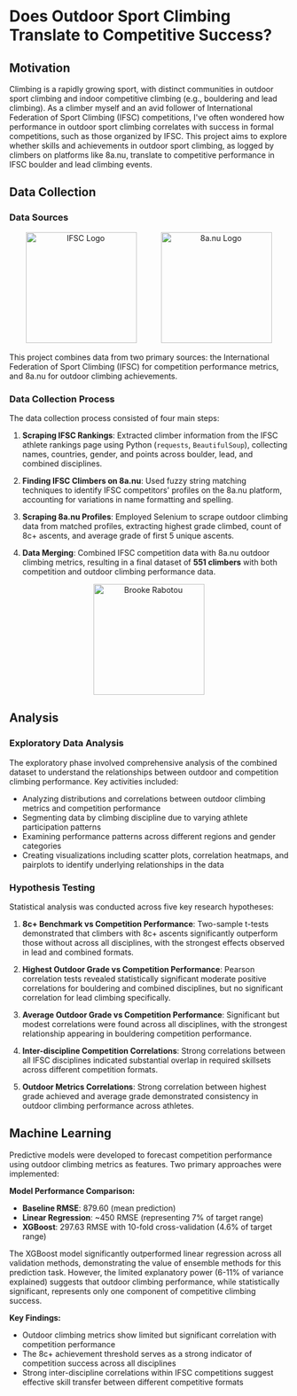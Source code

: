 # Does Outdoor Sport Climbing Translate to Competitive Success?

## Motivation

Climbing is a rapidly growing sport, with distinct communities in outdoor sport climbing and indoor competitive climbing (e.g., bouldering and lead climbing). As a climber myself and an avid follower of International Federation of Sport Climbing (IFSC) competitions, I've often wondered how performance in outdoor sport climbing correlates with success in formal competitions, such as those organized by IFSC. This project aims to explore whether skills and achievements in outdoor sport climbing, as logged by climbers on platforms like 8a.nu, translate to competitive performance in IFSC boulder and lead climbing events.

## Data Collection

### Data Sources

<div align="center">
    <img src="https://upload.wikimedia.org/wikipedia/en/d/d9/International_Federation_of_Sport_Climbing_Logo.svg" alt="IFSC Logo" width="200" style="margin: 0 20px;">
    <img src="https://encrypted-tbn0.gstatic.com/images?q=tbn:ANd9GcQzMcmVlfxZqlNu8Ul--qUAFPRxg6sKW93xww&s" alt="8a.nu Logo" width="200" style="margin: 0 20px;">
</div>

This project combines data from two primary sources: the International Federation of Sport Climbing (IFSC) for competition performance metrics, and 8a.nu for outdoor climbing achievements.

### Data Collection Process

The data collection process consisted of four main steps:

1. **Scraping IFSC Rankings**: Extracted climber information from the IFSC athlete rankings page using Python (`requests`, `BeautifulSoup`), collecting names, countries, gender, and points across boulder, lead, and combined disciplines.

2. **Finding IFSC Climbers on 8a.nu**: Used fuzzy string matching techniques to identify IFSC competitors' profiles on the 8a.nu platform, accounting for variations in name formatting and spelling.

3. **Scraping 8a.nu Profiles**: Employed Selenium to scrape outdoor climbing data from matched profiles, extracting highest grade climbed, count of 8c+ ascents, and average grade of first 5 unique ascents.

4. **Data Merging**: Combined IFSC competition data with 8a.nu outdoor climbing metrics, resulting in a final dataset of **551 climbers** with both competition and outdoor climbing performance data.

<div align="center">
    <img src="https://i.ytimg.com/vi/o-mvzn_QjAQ/hq720.jpg?sqp=-oaymwEhCK4FEIIDSFryq4qpAxMIARUAAAAAGAElAADIQj0AgKJD&rs=AOn4CLBaxSam--CADcyJDUBMQII2jui5hw" alt="Brooke Rabotou" width="200" style="margin: 0 20px;">
</div>

## Analysis

### Exploratory Data Analysis

The exploratory phase involved comprehensive analysis of the combined dataset to understand the relationships between outdoor and competition climbing performance. Key activities included:

- Analyzing distributions and correlations between outdoor climbing metrics and competition performance
- Segmenting data by climbing discipline due to varying athlete participation patterns
- Examining performance patterns across different regions and gender categories  
- Creating visualizations including scatter plots, correlation heatmaps, and pairplots to identify underlying relationships in the data

### Hypothesis Testing

Statistical analysis was conducted across five key research hypotheses:

1. **8c+ Benchmark vs Competition Performance**: Two-sample t-tests demonstrated that climbers with 8c+ ascents significantly outperform those without across all disciplines, with the strongest effects observed in lead and combined formats.

2. **Highest Outdoor Grade vs Competition Performance**: Pearson correlation tests revealed statistically significant moderate positive correlations for bouldering and combined disciplines, but no significant correlation for lead climbing specifically.

3. **Average Outdoor Grade vs Competition Performance**: Significant but modest correlations were found across all disciplines, with the strongest relationship appearing in bouldering competition performance.

4. **Inter-discipline Competition Correlations**: Strong correlations between all IFSC disciplines indicated substantial overlap in required skillsets across different competition formats.

5. **Outdoor Metrics Correlations**: Strong correlation between highest grade achieved and average grade demonstrated consistency in outdoor climbing performance across athletes.

## Machine Learning

Predictive models were developed to forecast competition performance using outdoor climbing metrics as features. Two primary approaches were implemented:

**Model Performance Comparison:**
- **Baseline RMSE**: 879.60 (mean prediction)
- **Linear Regression**: ~450 RMSE (representing 7% of target range)
- **XGBoost**: 297.63 RMSE with 10-fold cross-validation (4.6% of target range)

The XGBoost model significantly outperformed linear regression across all validation methods, demonstrating the value of ensemble methods for this prediction task. However, the limited explanatory power (6-11% of variance explained) suggests that outdoor climbing performance, while statistically significant, represents only one component of competitive climbing success.

**Key Findings:**
- Outdoor climbing metrics show limited but significant correlation with competition performance
- The 8c+ achievement threshold serves as a strong indicator of competition success across all disciplines
- Strong inter-discipline correlations within IFSC competitions suggest effective skill transfer between different competitive formats